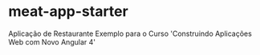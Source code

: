 # meat-app-starter
Aplicação de Restaurante Exemplo para o Curso 'Construindo Aplicações Web com Novo Angular 4'
